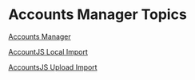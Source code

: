 # Accounts Manager Topics

[Accounts Manager](manager.md)

[AccountJS Local Import](accountsjs-import.md)

[AccountsJS Upload Import](accountsjs-upload.md)

